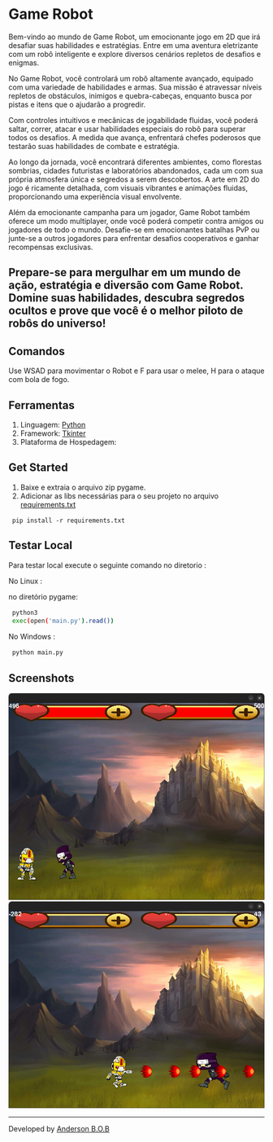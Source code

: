 # <tittle> Game Robot </tittle>


Bem-vindo ao mundo de Game Robot, um emocionante jogo em 2D que irá desafiar suas habilidades e estratégias. Entre em uma aventura eletrizante com um robô inteligente e explore diversos cenários repletos de desafios e enigmas.

No Game Robot, você controlará um robô altamente avançado, equipado com uma variedade de habilidades e armas. Sua missão é atravessar níveis repletos de obstáculos, inimigos e quebra-cabeças, enquanto busca por pistas e itens que o ajudarão a progredir.

Com controles intuitivos e mecânicas de jogabilidade fluidas, você poderá saltar, correr, atacar e usar habilidades especiais do robô para superar todos os desafios. A medida que avança, enfrentará chefes poderosos que testarão suas habilidades de combate e estratégia.

Ao longo da jornada, você encontrará diferentes ambientes, como florestas sombrias, cidades futuristas e laboratórios abandonados, cada um com sua própria atmosfera única e segredos a serem descobertos. A arte em 2D do jogo é ricamente detalhada, com visuais vibrantes e animações fluidas, proporcionando uma experiência visual envolvente.

Além da emocionante campanha para um jogador, Game Robot também oferece um modo multiplayer, onde você poderá competir contra amigos ou jogadores de todo o mundo. Desafie-se em emocionantes batalhas PvP ou junte-se a outros jogadores para enfrentar desafios cooperativos e ganhar recompensas exclusivas.

Prepare-se para mergulhar em um mundo de ação, estratégia e diversão com Game Robot. Domine suas habilidades, descubra segredos ocultos e prove que você é o melhor piloto de robôs do universo!
---


## Comandos

Use WSAD para movimentar o Robot e F para usar o melee, H para o ataque com bola de fogo.


## Ferramentas

1. Linguagem: [Python](https://www.python.org/) 
2. Framework: [Tkinter](https://docs.python.org/3/library/tkinter.html)
3. Plataforma de Hospedagem: 

## Get Started

1. Baixe e extraia o arquivo zip pygame.
2. Adicionar as libs necessárias para o seu projeto no arquivo [requirements.txt](./requirements.txt)

~~~
 pip install -r requirements.txt
~~~


## Testar Local

Para testar local execute o seguinte comando
no diretorio :



No Linux :


no diretório pygame:

~~~bash
 python3 
 exec(open('main.py').read())
~~~

No Windows :

~~~bash
 python main.py
~~~

## Screenshots



![screenshot](/screenshots/Captura%20de%20tela%20de%202023-05-16%2010-24-23.png)
![screenshot](/screenshots/Captura%20de%20tela%20de%202023-05-16%2010-28-54.png)


---
Developed by [Anderson B.O.B](https://github.com/eusouanderson)
